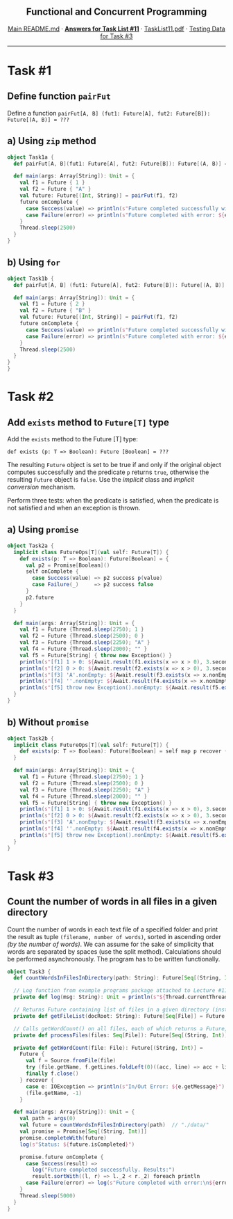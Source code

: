<br />
<p align="center">
  <h2 align="center">Functional and Concurrent Programming</h2>
  <p align="center">
    <a href="../README.md">Main README.md</a>
    ·
    <a href="./README.md"><strong>Answers for Task List #11</strong></a>
    ·
    <a href="./tasklist11.pdf">TaskList11.pdf</a>
    ·
    <a href="./data/">Testing Data for Task #3</a>
  </p>
</p>

---

# **Task #1**

## Define function `pairFut`

Define a function `pairFut[A, B] (fut1: Future[A], fut2: Future[B]): Future[(A, B)] = ???`

## **a) Using `zip` method**

```scala
object Task1a {
  def pairFut[A, B](fut1: Future[A], fut2: Future[B]): Future[(A, B)] = fut1 zip fut2

  def main(args: Array[String]): Unit = {
    val f1 = Future { 1 }
    val f2 = Future { "A" }
    val future: Future[(Int, String)] = pairFut(f1, f2)
    future onComplete {
      case Success(value) => println(s"Future completed successfully with $value.")
      case Failure(error) => println(s"Future completed with error: ${error.printStackTrace()}.")
    }
    Thread.sleep(2500)
  }
}
```

## **b) Using `for`**

```scala
object Task1b {
  def pairFut[A, B] (fut1: Future[A], fut2: Future[B]): Future[(A, B)] = for {a <- fut1; b <- fut2} yield (a, b)

  def main(args: Array[String]): Unit = {
    val f1 = Future { 2 }
    val f2 = Future { "B" }
    val future: Future[(Int, String)] = pairFut(f1, f2)
    future onComplete {
      case Success(value) => println(s"Future completed successfully with $value.")
      case Failure(error) => println(s"Future completed with error: ${error.printStackTrace()}.")
    }
    Thread.sleep(2500)
  }
}
}
```

# **Task #2**

## Add `exists` method to `Future[T]` type

Add the `exists` method to the Future [T] type:

`def exists (p: T => Boolean): Future [Boolean] = ???`

The resulting `Future` object is set to be true if and only if the original object computes successfully and the predicate `p` returns `true`, otherwise the resulting `Future` object is `false`. Use the _implicit_ class and _implicit conversion_ mechanism.

Perform three tests: when the predicate is satisfied, when the predicate is not satisfied and when an exception is thrown.

## **a) Using `promise`**

```scala
object Task2a {
  implicit class FutureOps[T](val self: Future[T]) {
    def exists(p: T => Boolean): Future[Boolean] = {
      val p2 = Promise[Boolean]()
      self onComplete {
        case Success(value) => p2 success p(value)
        case Failure(_)     => p2 success false
      }
      p2.future
    }
  }

  def main(args: Array[String]): Unit = {
    val f1 = Future {Thread.sleep(2750); 1 }
    val f2 = Future {Thread.sleep(2500); 0 }
    val f3 = Future {Thread.sleep(2250); "A" }
    val f4 = Future {Thread.sleep(2000); "" }
    val f5 = Future[String] { throw new Exception() }
    println(s"[f1] 1 > 0: ${Await.result(f1.exists(x => x > 0), 3.second)} (expected: true)")
    println(s"[f2] 0 > 0: ${Await.result(f2.exists(x => x > 0), 3.second)} (expected: false)")
    println(s"[f3] 'A'.nonEmpty: ${Await.result(f3.exists(x => x.nonEmpty), 3.second)} (expected: true)")
    println(s"[f4] ''.nonEmpty: ${Await.result(f4.exists(x => x.nonEmpty), 3.second)} (expected: false)")
    println(s"[f5] throw new Exception().nonEmpty: ${Await.result(f5.exists(x => x.nonEmpty), 1.second)} (expected: false)")
  }
}
```

## **b) Without `promise`**

```scala
object Task2b {
  implicit class FutureOps[T](val self: Future[T]) {
    def exists(p: T => Boolean): Future[Boolean] = self map p recover {case _: Throwable => false }
  }

  def main(args: Array[String]): Unit = {
    val f1 = Future {Thread.sleep(2750); 1 }
    val f2 = Future {Thread.sleep(2500); 0 }
    val f3 = Future {Thread.sleep(2250); "A" }
    val f4 = Future {Thread.sleep(2000); "" }
    val f5 = Future[String] { throw new Exception() }
    println(s"[f1] 1 > 0: ${Await.result(f1.exists(x => x > 0), 3.second)} (expected: true)")
    println(s"[f2] 0 > 0: ${Await.result(f2.exists(x => x > 0), 3.second)} (expected: false)")
    println(s"[f3] 'A'.nonEmpty: ${Await.result(f3.exists(x => x.nonEmpty), 3.second)} (expected: true)")
    println(s"[f4] ''.nonEmpty: ${Await.result(f4.exists(x => x.nonEmpty), 3.second)} (expected: false)")
    println(s"[f5] throw new Exception().nonEmpty: ${Await.result(f5.exists(x => x.nonEmpty), 1.second)} (expected: false)")
  }
}
```

# **Task #3**

## Count the number of words in all files in a given directory

Count the number of words in each text file of a specified folder and print the result as tuple `(filename, number of words)`, sorted in ascending order _(by the number of words)_. We can assume for the sake of simplicity that words are separated by spaces (use the split method). Calculations should be performed asynchronously. The program has to be written functionally.

```scala
object Task3 {
  def countWordsInFilesInDirectory(path: String): Future[Seq[(String, Int)]] = getFileList(path) flatMap processFiles

  // Log function from example programs package attached to Lecture #11.
  private def log(msg: String): Unit = println(s"${Thread.currentThread.getName}: $msg")

  // Returns Future containing list of files in a given directory (instead of list of file _names_ [strings])
  private def getFileList(docRoot: String): Future[Seq[File]] = Future { new File(docRoot).listFiles.filter(_.isFile).toList }

  // Calls getWordCount() on all files, each of which returns a Future, then convert Seq[Futures] into single Future
  private def processFiles(files: Seq[File]): Future[Seq[(String, Int)]] = { Future.sequence(files.map(getWordCount)) }

  private def getWordCount(file: File): Future[(String, Int)] =
    Future {
      val f = Source.fromFile(file)
      try (file.getName, f.getLines.foldLeft(0)((acc, line) => acc + line.split(" +").count(_.nonEmpty)))
      finally f.close()
    } recover {
      case e: IOException => println(s"In/Out Error: ${e.getMessage}")
      (file.getName, -1)
    }

  def main(args: Array[String]): Unit = {
    val path = args(0)
    val future = countWordsInFilesInDirectory(path)  // "./data/"
    val promise = Promise[Seq[(String, Int)]]
    promise.completeWith(future)
    log(s"Status: ${future.isCompleted}")

    promise.future onComplete {
      case Success(result) =>
        log("Future completed successfully. Results:")
        result.sortWith((l, r) => l._2 < r._2) foreach println
      case Failure(error) => log(s"Future completed with error:\n${error.printStackTrace()}")
    }
    Thread.sleep(5000)
  }
}
```
